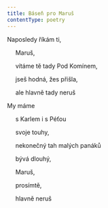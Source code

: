```yaml
---
title: Báseň pro Maruš
contentType: poetry
---
```


<section>

Naposledy říkám ti,

     Maruš,

     vítáme tě tady Pod Komínem,

     jseš hodná, žes přišla,

     ale hlavně tady neruš

My máme

     s Karlem i s Péťou

     svoje touhy,

     nekonečný tah malých panáků

     bývá dlouhý,

     Maruš,

     prosímtě,

     hlavně neruš

</section>
